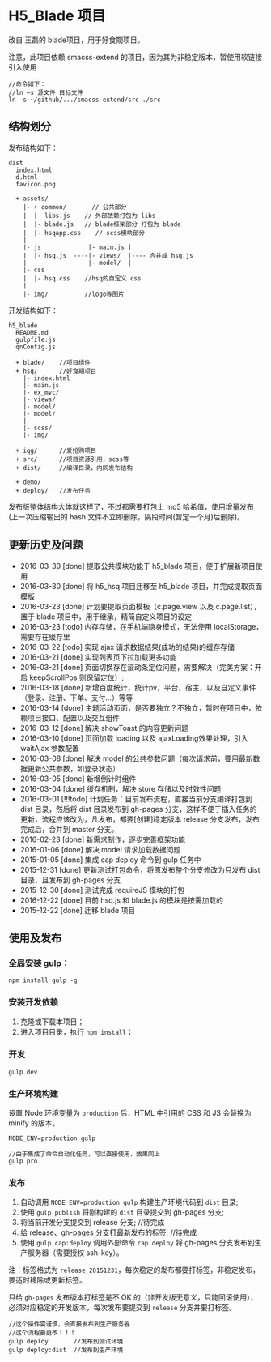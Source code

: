 # H5_Blade 项目

改自 王磊的 blade项目，用于好食期项目。

注意，此项目依赖 smacss-extend 的项目，因为其为非稳定版本，暂使用软链接引入使用

    //命令如下：
    //ln –s 源文件 目标文件
    ln -s ~/github/.../smacss-extend/src ./src

## 结构划分

发布结构如下：

```
dist
  index.html
  d.html
  favicon.png

  + assets/
    |- + common/       // 公共部分
    |  |- libs.js    // 外部依赖打包为 libs
    |  |- blade.js   // blade框架部分 打包为 blade
    |  |- hsqapp.css    // scss模块部分
    |
    |- js             |- main.js |
    |  |- hsq.js  ----|- views/  |---- 合并成 hsq.js
    |                 |- model/  |
    |- css
    |  |- hsq.css    //hsq的自定义 css
    |
    |- img/          //logo等图片
```

开发结构如下：

```
h5_blade
  README.md
  gulpfile.js
  qnConfig.js

  + blade/    //项目组件
  + hsq/      //好食期项目
    |- index.html
    |- main.js
    |- ex_mvc/
    |- views/
    |- model/
    |- model/
    |
    |- scss/
    |- img/

  + iqg/      //爱抢购项目
  + src/      //项目资源引用，scss等
  + dist/     //编译目录，内同发布结构

  + demo/
  + deploy/   //发布任务
```

发布版整体结构大体就这样了，不过都需要打包上 md5 哈希值，使用增量发布(上一次压缩输出的 hash 文件不立即删除，隔段时间(暂定一个月)后删除)。

## 更新历史及问题

- 2016-03-30 [done] 提取公共模块功能于 h5_blade 项目，便于扩展新项目使用
- 2016-03-30 [done] 将 h5_hsq 项目迁移至 h5_blade 项目，并完成提取页面模版
- 2016-03-23 [done] 计划要提取页面模板（c.page.view 以及 c.page.list），置于 blade 项目中，用于继承，精简自定义项目的设定
- 2016-03-23 [todo] 内存存储，在手机端隐身模式，无法使用 localStorage，需要存在缓存里
- 2016-03-22 [todo] 实现 ajax 请求数据结果(成功的结果)的缓存存储
- 2016-03-21 [done] 实现列表页下拉加载更多功能
- 2016-03-21 [done] 页面切换存在滚动条定位问题，需要解决（完美方案：开启 keepScrollPos 则保留定位）;
- 2016-03-18 [done] 新增百度统计，统计pv，平台，宿主，以及自定义事件（登录、注册、下单、支付...）等等
- 2016-03-14 [done] 主题活动页面，是否要独立？不独立，暂时在项目中，依赖项目接口、配置以及交互组件
- 2016-03-12 [done] 解决 showToast 的内容更新问题
- 2016-03-10 [done] 页面加载 loading 以及 ajaxLoading效果处理，引入 waitAjax 参数配置
- 2016-03-08 [done] 解决 model 的公共参数问题（每次请求前，要用最新数据更新公共参数，如登录状态）
- 2016-03-05 [done] 新增倒计时组件
- 2016-03-04 [done] 缓存机制，解决 store 存储以及时效性问题
- 2016-03-01 [!!!todo] 计划任务：目前发布流程，直接当前分支编译打包到 dist 目录，然后将 dist 目录发布到 gh-pages 分支，这样不便于插入任务的更新，流程应该改为，凡发布，都要[创建]稳定版本 release 分支发布，发布完成后，合并到 master 分支。
- 2016-02-23 [done] 新需求制作，逐步完善框架功能
- 2016-01-06 [done] 解决 model 请求加载数据问题
- 2015-01-05 [done] 集成 cap deploy 命令到 gulp 任务中
- 2015-12-31 [done] 更新测试打包命令，将原发布整个分支修改为只发布 dist 目录，且发布到 gh-pages 分支
- 2015-12-30 [done] 测试完成 requireJS 模块的打包
- 2016-12-22 [done] 目前 hsq.js 和 blade.js 的模块是按需加载的
- 2015-12-22 [done] 迁移 blade 项目


## 使用及发布

### 全局安装 gulp：

```
npm install gulp -g
```

### 安装开发依赖

1. 克隆或下载本项目；
2. 进入项目目录，执行 `npm install`；

### 开发

```
gulp dev
```

### 生产环境构建

设置 Node 环境变量为 `production` 后，HTML 中引用的 CSS 和 JS 会替换为 minify 的版本。

```
NODE_ENV=production gulp

//由于集成了命令自动化任务，可以直接使用，效果同上
gulp pro
```

### 发布

1. 自动调用 `NODE_ENV=production gulp` 构建生产环境代码到 `dist` 目录;
2. 使用 `gulp publish` 将刚构建的 `dist` 目录提交到 gh-pages 分支;
3. 将当前开发分支提交到 release 分支;            //待完成
4. 给 release、gh-pages 分支打最新发布的标签;    //待完成
5. 使用 `gulp cap:deploy` 调用外部命令 `cap deploy` 将 gh-pages 分支发布到生产服务器（需要授权 ssh-key）。

注：标签格式为 `release_20151231`，每次稳定的发布都要打标签，非稳定发布，要适时移除或更新标签。

只给 `gh-pages` 发布版本打标签是不 OK 的（非开发版无意义，只能回滚使用），必须对应稳定的开发版本，每次发布要提交到 `release` 分支并要打标签。

```
//这个操作需谨慎，会直接发布到生产服务器
//这个流程要更改！！！
gulp deploy       //发布到测试环境
gulp deploy:dist  //发布到生产环境
```
